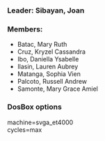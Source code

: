 ### Leader: Sibayan, Joan
### Members:
<ul>
  <li> Batac, Mary Ruth </li>
  <li> Cruz, Kryzel Cassandra </li>
  <li> Ibo, Daniella Ysabelle </li>
  <li> Ilasin, Lauren Aubrey </li>
  <li> Matanga, Sophia Vien </li>
  <li> Palcoto, Russell Andrew </li>
  <li> Samonte, Mary Grace Amiel </li>

</ul>

### DosBox options
machine=svga_et4000 <br>
cycles=max
